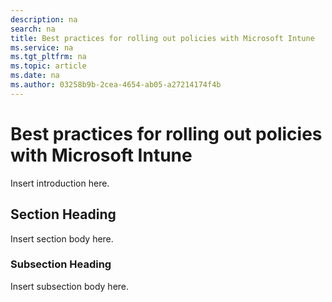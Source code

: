 ```yaml
---
description: na
search: na
title: Best practices for rolling out policies with Microsoft Intune
ms.service: na
ms.tgt_pltfrm: na
ms.topic: article
ms.date: na
ms.author: 03258b9b-2cea-4654-ab05-a27214174f4b
---
```

# Best practices for rolling out policies with Microsoft Intune
Insert introduction here.

## Section Heading
Insert section body here.

### Subsection Heading
Insert subsection body here.

